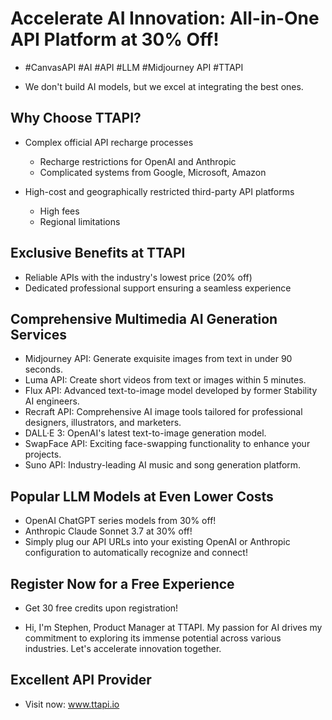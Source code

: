 
# Accelerate AI Innovation: All-in-One API Platform at 30% Off!

- #CanvasAPI #AI #API #LLM #Midjourney API #TTAPI

- We don't build AI models, but we excel at integrating the best ones.

## Why Choose TTAPI?

- Complex official API recharge processes
  - Recharge restrictions for OpenAI and Anthropic
  - Complicated systems from Google, Microsoft, Amazon

- High-cost and geographically restricted third-party API platforms
  - High fees
  - Regional limitations

## Exclusive Benefits at TTAPI

- Reliable APIs with the industry's lowest price (20% off)
- Dedicated professional support ensuring a seamless experience

## Comprehensive Multimedia AI Generation Services

- Midjourney API: Generate exquisite images from text in under 90 seconds.
- Luma API: Create short videos from text or images within 5 minutes.
- Flux API: Advanced text-to-image model developed by former Stability AI engineers.
- Recraft API: Comprehensive AI image tools tailored for professional designers, illustrators, and marketers.
- DALL·E 3: OpenAI's latest text-to-image generation model.
- SwapFace API: Exciting face-swapping functionality to enhance your projects.
- Suno API: Industry-leading AI music and song generation platform.

## Popular LLM Models at Even Lower Costs

- OpenAI ChatGPT series models from 30% off!
- Anthropic Claude Sonnet 3.7 at 30% off!
- Simply plug our API URLs into your existing OpenAI or Anthropic configuration to automatically recognize and connect!

## Register Now for a Free Experience

- Get 30 free credits upon registration!

- Hi, I'm Stephen, Product Manager at TTAPI. My passion for AI drives my commitment to exploring its immense potential across various industries. Let's accelerate innovation together.

## Excellent API Provider

- Visit now: www.ttapi.io


